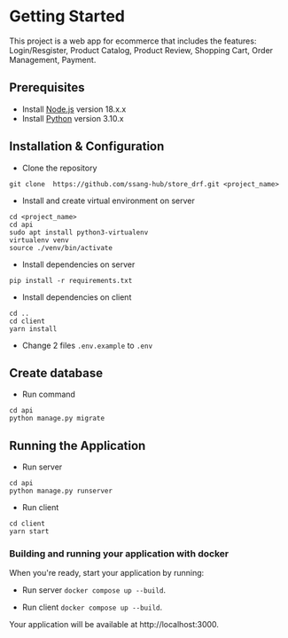 # Getting Started

This project is a web app for ecommerce that includes the features: Login/Resgister, Product Catalog, Product Review, Shopping Cart, Order Management, Payment.

## Prerequisites

- Install [Node.js](https://nodejs.org/en/) version 18.x.x
- Install [Python](https://www.python.org/) version 3.10.x

## Installation & Configuration

- Clone the repository

```
git clone  https://github.com/ssang-hub/store_drf.git <project_name>
```

- Install and create virtual environment on server

```
cd <project_name>
cd api
sudo apt install python3-virtualenv
virtualenv venv
source ./venv/bin/activate
```

- Install dependencies on server

```
pip install -r requirements.txt
```

- Install dependencies on client

```
cd ..
cd client
yarn install
```

- Change 2 files `.env.example` to `.env`

## Create database

- Run command

```
cd api
python manage.py migrate
```

## Running the Application

- Run server

```
cd api
python manage.py runserver
```

- Run client

```
cd client
yarn start
```

### Building and running your application with docker

When you're ready, start your application by running:
- Run server
`docker compose up --build`.

- Run client
`docker compose up --build`.

Your application will be available at http://localhost:3000.
